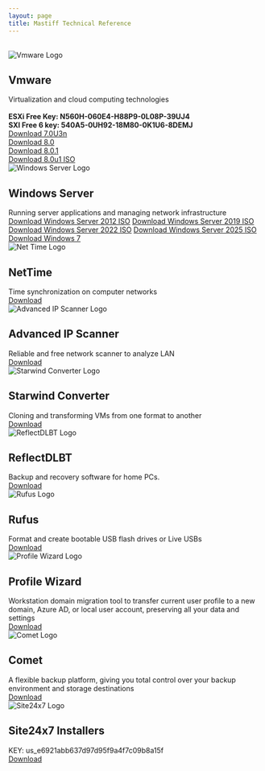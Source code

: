 ```yaml
---
layout: page
title: Mastiff Technical Reference
---
```

<script type="text/javascript">
  // Prompt for password
  var password = prompt("Please enter the password to view this page:");
  
  // Set your desired password here
  if (password !== "Password1.") {
    // Redirect to home page if password is incorrect
    window.location.href = "/";
  }
</script>
<br>
  <div class="post-list">
  <article>
      <div class="post-image">
        <img src="{{ site.baseurl }}/assets/img/tech/vmware.png" alt="Vmware Logo">
      </div>
      <h2 class="post-title">Vmware</h2>
      <div class="post-excerpt">
       Virtualization and cloud computing technologies
        <br>
        <br>
        <strong>ESXi Free Key: N560H-060E4-H88P9-0L08P-39UJ4</strong>
        <br>
        <strong>SXI Free 6 key: 540A5-0UH92-18M80-0K1U6-8DEMJ</strong> 
      </div>
      <a href="https://files.mastiffsystems.com/public/a39bed4a3134" target="_blank" class="read-more">Download 7.0U3n</a><br>
      <a href="https://files.mastiffsystems.com/public/f1d102cc927f" target="_blank" class="read-more">Download 8.0</a><br>
      <a href="https://files.mastiffsystems.com/public/bae695be2dca" target="_blank" class="read-more">Download 8.0.1</a><br>
      <a href="https://files.mastiffsystems.com/public/3f5fef9d9ba9" target="_blank" class="read-more">Download 8.0u1 ISO</a>
    </article>  

  <article>
      <div class="post-image">
        <img src="{{ site.baseurl }}/assets/img/tech/windows.png" alt="Windows Server Logo">
      </div>
      <h2 class="post-title">Windows Server</h2>
      <div class="post-excerpt">
        Running server applications and managing network infrastructure
      </div>
      <a href="https://files.mastiffsystems.com/public/34c818f73146" target="_blank" class="read-more">Download Windows Server 2012 ISO</a>
      <a href="https://files.mastiffsystems.com/public/8915dbe1c95c" target="_blank" class="read-more">Download Windows Server 2019 ISO</a>
      <a href="https://files.mastiffsystems.com/public/976e2ed1a6b0" target="_blank" class="read-more">Download Windows Server 2022 ISO</a>
      <a href="https://files.mastiffsystems.com/public/acd553cf7c9b" target="_blank" class="read-more">Download Windows Server 2025 ISO</a>
      <a href="https://files.mastiffsystems.com/public/3268c826e189" target="_blank" class="read-more">Download Windows 7</a>
    </article>

  <article>
      <div class="post-image">
        <img src="{{ site.baseurl }}/assets/img/tech/nettime.png" alt="Net Time Logo">
      </div>
      <h2 class="post-title">NetTime</h2>
      <div class="post-excerpt">
        Time synchronization on computer networks
      </div>
      <a href="https://files.mastiffsystems.com/public/3015389cb2ca" target="_blank" class="read-more">Download</a>
    </article>

  <article>
      <div class="post-image">
        <img src="{{ site.baseurl }}/assets/img/tech/IPscanner.png" alt="Advanced IP Scanner Logo">
      </div>
      <h2 class="post-title">Advanced IP Scanner</h2>
      <div class="post-excerpt">
      Reliable and free network scanner to analyze LAN
      </div>
      <a href="https://files.mastiffsystems.com/public/37a47b823587" target="_blank" class="read-more">Download</a>
    </article>

  <article>
      <div class="post-image">
        <img src="{{ site.baseurl }}/assets/img/tech/starwind.png" alt="Starwind Converter Logo">
      </div>
      <h2 class="post-title">Starwind Converter</h2>
      <div class="post-excerpt">
        Cloning and transforming VMs from one format to another
      </div>
      <a href="https://files.mastiffsystems.com/public/3b0a561a34c7" target="_blank" class="read-more">Download</a>
    </article>

  <article>
      <div class="post-image">
        <img src="{{ site.baseurl }}/assets/img/tech/macrium.png" alt="ReflectDLBT Logo">
      </div>
      <h2 class="post-title">ReflectDLBT</h2>
      <div class="post-excerpt">
        Backup and recovery software for home PCs.
      </div>
      <a href="https://files.mastiffsystems.com/public/e3a525ef721f" target="_blank" class="read-more">Download</a>
    </article>

  <article>
      <div class="post-image">
        <img src="{{ site.baseurl }}/assets/img/tech/rufus.jpg" alt="Rufus Logo">
      </div>
      <h2 class="post-title">Rufus</h2>
      <div class="post-excerpt">
        Format and create bootable USB flash drives or Live USBs
      </div>
      <a href="https://files.mastiffsystems.com/public/613acc80cc6c" target="_blank" class="read-more">Download</a>
    </article>

  <article>
      <div class="post-image">
        <img src="{{ site.baseurl }}/assets/img/tech/profwizard.jpg" alt="Profile Wizard Logo">
      </div>
      <h2 class="post-title">Profile Wizard</h2>
      <div class="post-excerpt">
        Workstation domain migration tool to transfer current user profile to a new domain, Azure AD, or local user account, preserving all your data and settings
      </div>
      <a href="https://files.mastiffsystems.com/public/2bc32642b05d" target="_blank" class="read-more">Download</a>
    </article>

  <article>
      <div class="post-image">
        <img src="{{ site.baseurl }}/assets/img/tech/comet.png" alt="Comet Logo">
      </div>
      <h2 class="post-title">Comet</h2>
      <div class="post-excerpt">
        A flexible backup platform, giving you total control over your backup environment and storage destinations
      </div>
      <a href="https://files.mastiffsystems.com/public/5b61b46efc94" target="_blank" class="read-more">Download</a>
    </article>

  <article>
      <div class="post-image">
        <img src="{{ site.baseurl }}/assets/img/tech/24x7.jpg" alt="Site24x7 Logo">
      </div>
      <h2 class="post-title">Site24x7 Installers</h2>
      <div class="post-excerpt">
        KEY: us_e6921abb637d97d95f9a4f7c09b8a15f
      </div>
      <a href="https://files.mastiffsystems.com/public/b2aa8fe0a625" target="_blank" class="read-more">Download</a>
    </article>
</div>